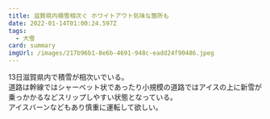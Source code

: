 ```yaml
---
title: 滋賀県内積雪相次ぐ ホワイトアウト気味な箇所も
date: 2022-01-14T01:00:24.597Z
tags:
  - 大雪
card: summary
imgUrl: /images/217b96b1-8e6b-4691-948c-eadd24f90486.jpeg
---
```

13日滋賀県内で積雪が相次いでいる。  
道路は幹線ではシャーベット状であったり小規模の道路ではアイスの上に新雪が乗っかかるなどスリップしやすい状態となっている。  
アイスバーンなどもあり慎重に運転して欲しい。
